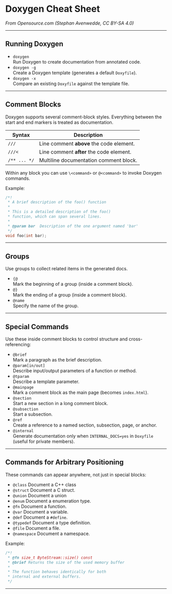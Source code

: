 # Doxygen Cheat Sheet

*From Opensource.com (Stephan Avenwedde, CC BY-SA 4.0)*

---

## Running Doxygen

- `doxygen`  
  Run Doxygen to create documentation from annotated code.
- `doxygen -g`  
  Create a Doxygen template (generates a default `Doxyfile`).
- `doxygen -x`  
  Compare an existing `Doxyfile` against the template file.

---

## Comment Blocks

Doxygen supports several comment-block styles. Everything between the start and end markers is treated as documentation.

| Syntax       | Description                         |
| ------------ | ----------------------------------- |
| `///`        | Line comment **above** the code element. |
| `///<`       | Line comment **after** the code element. |
| `/** ... */` | Multiline documentation comment block.    |


Within any block you can use `\<command>` or `@<command>` to invoke Doxygen commands.

Example:

```cpp
/*!
 * A brief description of the foo() function
 *
 * This is a detailed description of the foo()
 * function, which can span several lines.
 *
 * @param bar  Description of the one argument named 'bar'
 */
void foo(int bar);
```

---

## Groups

Use groups to collect related items in the generated docs.

- `{@`\
  Mark the beginning of a group (inside a comment block).
- `@}`\
  Mark the ending of a group (inside a comment block).
- `@name`\
  Specify the name of the group.

---

## Special Commands

Use these inside comment blocks to control structure and cross-referencing:

- `@brief`\
  Mark a paragraph as the brief description.
- `@param[in/out]`\
  Describe input/output parameters of a function or method.
- `@tparam`\
  Describe a template parameter.
- `@mainpage`\
  Mark a comment block as the main page (becomes `index.html`).
- `@section`\
  Start a new section in a long comment block.
- `@subsection`\
  Start a subsection.
- `@ref`\
  Create a reference to a named section, subsection, page, or anchor.
- `@internal`\
  Generate documentation only when `INTERNAL_DOCS=yes` in `Doxyfile` (useful for private members).

---

## Commands for Arbitrary Positioning

These commands can appear anywhere, not just in special blocks:

- `@class` Document a C++ class
- `@struct` Document a C struct.
- `@union` Document a union
- `@enum` Document a enumeration type.
- `@fn` Document a function.
- `@var` Document a variable.
- `@def` Document a `#define`.
- `@typedef` Document a type definition.
- `@file` Document a file.
- `@namespace` Document a namespace.

Example:

```cpp
/*! 
 * @fn size_t ByteStream::size() const
 * @brief Returns the size of the used memory buffer
 *
 * The function behaves identically for both
 * internal and external buffers.
 */
```

---
